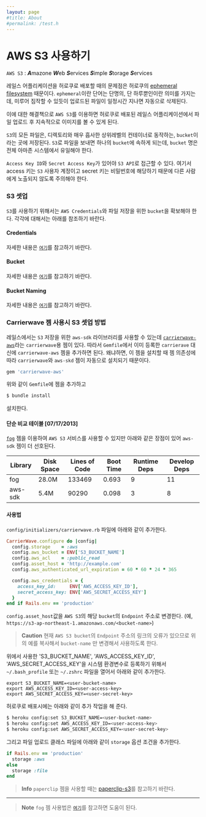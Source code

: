 ```yaml
---
layout: page
#title: About
#permalink: /test.h
---
```


# AWS S3 사용하기

`AWS S3` : ***A***mazone ***W***eb ***S***ervices ***S***imple ***S***torage ***S***ervices

레일스 어플리케이션을 허로쿠로 배포할 때의 문제점은 허로쿠의 [ephemeral filesystem](https://devcenter.heroku.com/articles/dynos#ephemeral-filesystem) 때문이다. `ephemeral`이란 단어는 단명의, 단 하루뿐인이란 의미를 가지는데, 미루어 짐작할 수 있듯이 업로드된 파일이 일정시간 지나면 자동으로 삭제된다.

이에 대한 해결책으로 `AWS S3`를 이용하면 허로쿠로 배포된 레일스 어플리케이션에서 파일 업로드 후 지속적으로 이미지를 볼 수 있게 된다.

`S3`의 모든 파일은, 디렉토리와 매우 흡사한 상위레벨의 컨테이너로 동작하는, `bucket`이라는 곳에 저장된다. `S3`로 파일을 보내면 하나의 `bucket`에 속하게 되는데, `bucket` 명은 전체 아마존 시스템에서 유일해야 한다.

`Access Key ID`와 `Secret Access Key`가 있어야 `S3 API`로 접근할 수 있다. 여기서 access 키는 `S3` 사용자 계정이고 secret 키는 비밀번호에 해당하기 때문에 다른 사람에게 노출되지 않도록 주의해야 한다.

### S3 셋업

`S3`를 사용하기 위해서는 `AWS Credentials`와 파일 저장을 위한 `bucket`을 확보해야 한다. 각각에 대해서는 아래를 참조하기 바란다.

#### Credentials

자세한 내용은 [`여기`](https://devcenter.heroku.com/articles/s3#credentials)를 참고하기 바란다.

#### Bucket

자세한 내용은 [`여기`](https://devcenter.heroku.com/articles/s3#bucket)를 참고하기 바란다.

#### Bucket Naming

자세한 내용은 [`여기`](https://devcenter.heroku.com/articles/s3#naming-buckets)를 참고하기 바란다.

### Carrierwave 젬 사용시 S3 셋업 방법

레일스에서는 `S3` 저장을 위한  `aws-sdk` 라이브러리를 사용할 수 있는데 [`carrierwave-aws`](https://github.com/sorentwo/carrierwave-aws)라는 `carrierwave`용  젬이 있다. 따라서 `Gemfile`에서 이미 등록한 `carrierave` 대신에 `carrierwave-aws` 젬을 추가하면 된다. 왜냐하면, 이 젬을 설치할 때 젬 의존성에 따라 `carrierwave`와 `aws-skd` 젬이 자동으로 설치되기 때문이다.

```ruby
gem 'carrierwave-aws'
```

위와 같이 `Gemfile`에 젬을 추가하고

```bash
$ bundle install
```

설치한다.

#### 단순 비교 테이블 [07/17/2013]

[`fog`](https://github.com/carrierwaveuploader/carrierwave#using-rackspace-cloud-files) 젬을 이용하여 `AWS S3` 서비스를 사용할 수 있지만 아래와 같은 장점이 있어 `aws-sdk` 젬이 더 선호된다.

| Library | Disk Space | Lines of Code | Boot Time | Runtime Deps | Develop Deps |
| ------- | ---------- | ------------- | --------- | ------------ | ------------ |
| fog     | 28.0M      | 133469        | 0.693     | 9            | 11           |
| aws-sdk | 5.4M       |  90290        | 0.098     | 3            | 8            |


#### 사용법

`config/initializers/carrierwave.rb` 파일에 아래와 같이 추가한다.

```ruby
CarrierWave.configure do |config|
  config.storage    = :aws
  config.aws_bucket = ENV['S3_BUCKET_NAME']
  config.aws_acl    = :public_read
  config.asset_host = 'http://example.com'
  config.aws_authenticated_url_expiration = 60 * 60 * 24 * 365

  config.aws_credentials = {
    access_key_id:     ENV['AWS_ACCESS_KEY_ID'],
    secret_access_key: ENV['AWS_SECRET_ACCESS_KEY']
  }
end if Rails.env == 'production'
```

`config.asset_host`값을 `AWS S3`의 해당 `bucket`의 `Endpoint` 주소로 변경한다. (예, `https://s3-ap-northeast-1.amazonaws.com/<bucket-name>`)

> **Caution** 현재 `AWS S3 bucket`의 `Endpoint` 주소의 링크의 오류가 있으므로 위의 예를 복사해서 `bucket-name` 만 변경해서 사용하도록 한다.

위에서 사용한 'S3_BUCKET_NAME', 'AWS_ACCESS_KEY_ID', 'AWS_SECRET_ACCESS_KEY'을 시스템 환경변수로 등록하기 위해서 `~/.bash_profile` 또는 `~/.zshrc` 파일을 열어서 아래와 같이 추가한다.

```
export S3_BUCKET_NAME=<user-bucket-name>
export AWS_ACCESS_KEY_ID=<user-access-key>
export AWS_SECRET_ACCESS_KEY=<user-secret-key>
```

허로쿠로 배포시에는 아래와 같이 추가 작업을 해 준다.

```bash
$ heroku config:set S3_BUCKET_NAME=<user-bucket-name>
$ heroku config:set AWS_ACCESS_KEY_ID=<user-access-key>
$ heroku config:set AWS_SECRET_ACCESS_KEY=<user-secret-key>
```

그리고 파일 업로드 클래스 파일에 아래와 같이 `storage` 옵션 조건을 추가한다.

```ruby
if Rails.env == 'production'
  storage :aws
else
  storage :file
end
```

> **Info** `paperclip` 젬을 사용할 때는 [paperclip-s3](https://devcenter.heroku.com/articles/paperclip-s3)를 참고하기 바란다.

---

> **Note** `fog` 젬 사용법은 [`여기`](https://gist.github.com/cblunt/1303386)를 참고하면 도움이 된다.

